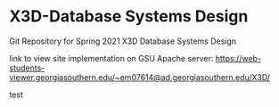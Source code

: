 # X3D-Database Systems Design
Git Repository for Spring 2021 X3D Database Systems Design

link to view site implementation on GSU Apache server: 
https://web-students-viewer.georgiasouthern.edu/~em07614@ad.georgiasouthern.edu/X3D/


test
